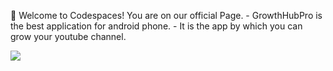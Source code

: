 👋 Welcome to Codespaces! You are on our official Page. 
    - GrowthHubPro is the best application for android phone.
    - It is the app by which you can grow your youtube channel.

<img src="https://photos.fife.usercontent.google.com/pw/AP1GczNCezlcsGfsEhw-8htIPQ7Og-VsvUbp5rRhPOBRa8cWNhaHncvqzUM=w396-h880-s-no-gm"/>
